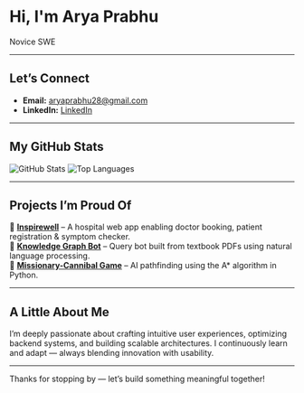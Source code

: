 # Hi, I'm Arya Prabhu


Novice SWE

---

##  Let’s Connect
- **Email:** [aryaprabhu28@gmail.com](mailto:aryaprabhu28@gmail.com)  
- **LinkedIn:** [LinkedIn](https://www.linkedin.com/in/arya-prabhu/)

---

##  My GitHub Stats
![GitHub Stats](https://github-readme-stats.vercel.app/api?username=Arya2809&show_icons=true&theme=midnight-purple)
![Top Languages](https://github-readme-stats.vercel.app/api/top-langs/?username=Arya2809&langs_count=8&layout=compact&theme=midnight-purple)

---

##  Projects I’m Proud Of
🔹 **[Inspirewell](https://github.com/Arya2809/Inspirewell)** – A hospital web app enabling doctor booking, patient registration & symptom checker.  
🔹 **[Knowledge Graph Bot](https://github.com/Arya2809/knowledge-graph)** – Query bot built from textbook PDFs using natural language processing.  
🔹 **[Missionary-Cannibal Game](https://github.com/Arya2809/missionary-cannibal-game)** – AI pathfinding using the A* algorithm in Python.  


---

##  A Little About Me
I’m deeply passionate about crafting intuitive user experiences, optimizing backend systems, and building scalable architectures. I continuously learn and adapt — always blending innovation with usability.

---

Thanks for stopping by — let’s build something meaningful together!  
